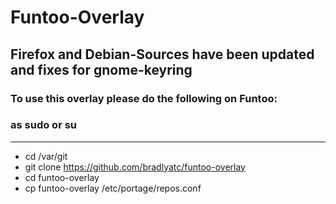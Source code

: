 # Funtoo-Overlay

## Firefox and Debian-Sources have been updated and fixes for gnome-keyring	      

### To use this overlay please do the following on Funtoo:
### as sudo or su

--------------------------------------------------------------------

* cd /var/git
* git clone https://github.com/bradlyatc/funtoo-overlay
* cd funtoo-overlay
* cp funtoo-overlay /etc/portage/repos.conf

